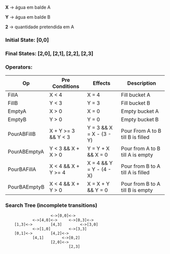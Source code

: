 **X** -> água em balde A

**Y** -> água em balde B

**2** -> quantidade pretendida em A


### **Initial State:** [0,0]

### **Final States:** [2,0], [2,1], [2,2], [2,3]

### **Operators:** 
Op | Pre Conditions | Effects | Description
---|----------------|---------|-------------
FillA | X < 4 | X = 4 | Fill bucket A
FillB | Y < 3 | Y = 3 | Fill bucket B
EmptyA | X > 0 | X = 0 | Empty bucket A
EmptyB | Y > 0 | Y = 0 | Empty bucket B
PourABFillB | X + Y >= 3 && Y < 3 | Y = 3 && X = X - (3 - Y) | Pour From A to B till B is filled
PourABEmptyA | Y < 3 && X + X > 0 | Y = Y + X && X = 0 | Pour from A to B till A is empty
PourBAFillA | X < 4 && X + Y >= 4 | X = 4 && Y = Y - (4 - X) | Pour from B to A till A is filled
PourBAEmptyB | X < 4 && X + Y > 0 | X = X + Y && Y = 0 | Pour from B to A till B is empty

### **Search Tree (incomplete transitions)**

                        <->[0,0]<->
                <->[4,0]<->     <->[0,3]<->
        [1,3]<->        [4,3]        <->[3,0]
                <->[1,0]        <->[3,3]
        [0,1]<->        [4,2]<->
                [4,1]        <->[0,2]
                        [2,0]<->
                                [2,3]           